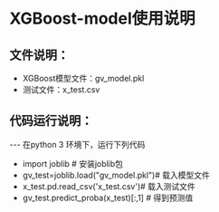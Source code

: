 # XGBoost-model使用说明
## 文件说明：
* XGBoost模型文件：gv_model.pkl
* 测试文件：x_test.csv
## 代码运行说明：
--- 在python 3 环境下，运行下列代码
* import joblib  # 安装joblib包
* gv_test=joblib.load("gv_model.pkl")# 载入模型文件
* x_test.pd.read_csv('x_test.csv')# 载入测试文件
* gv_test.predict_proba(x_test)[:,1] # 得到预测值

